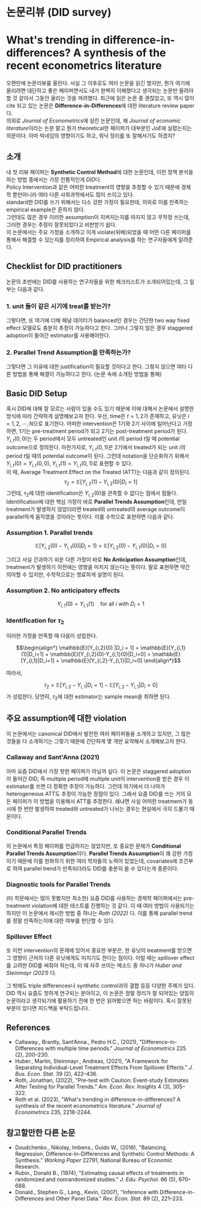# 논문리뷰 (DID survey)
# What's trending in difference-in-differences? A synthesis of the recent econometrics literature

오랜만에 논문리뷰를 올린다. 사실 그 이후로도 여러 논문을 읽긴 했지만, 뭔가 여기에 올리려면 대단하고 좋은 페이퍼면서도 내가 완벽히 이해했다고 생각되는 논문만 올려야할 것 같아서 그동안 올리는 것을 꺼려했다.
최근에 읽은 논문 중 괜찮았고, 또 역시 많이 cite 되고 있는 논문은 **Difference-in-Differences**에 대한 literature review paper다.  
의외로 *Journal of Econometrics*에 실린 논문인데, 왜 *Journal of economic literature*이라는 논문 말고 뭔가 theoretical한 페이퍼가 대부분인 *JoE*에 실렸는지는 의문이다. 아마 빅네임의 영향이기도 하고, 워낙 정리를 또 잘해서기도 하겠지?
  
## 소개
내 첫 리뷰 페이퍼는 **Synthetic Control Method**에 대한 논문인데, 이런 정책 분석을 하는 방법 중에서는 가장 전통적인게 *DID*다.  
Policy Intervention과 같은 어떠한 treatment의 영향을 추정할 수 있기 때문에 경제학 뿐만아니라 여타 다른 사회과학에서도 많이 쓰이고 있다.  
standard한 DID를 쓰기 위해서는 다소 강한 가정이 필요한데, 의외로 이를 만족하는 empirical example은 흔하지 않다.  
그런데도 많은 경우 이러한 assumption이 지켜지는지를 따지지 않고 무작정 쓰는데, 그러한 경우는 추정이 잘못되었다고 비판받기 쉽다.  
이 논문에서는 주요 가정을 소개하고 이게 violate(위배)되었을 때 어떤 다른 페이퍼를 통해서 해결할 수 있는지를 정리하여 Empirical analysis를 하는 연구자들에게 알려준다.
  
## Checklist for DID practitioners
논문의 초반에는 DID를 사용하는 연구자들을 위한 체크리스트가 소개되어있는데, 그 일부는 다음과 같다.

### 1. unit 들이 같은 시기에 treat를 받는가?
그렇다면, 또 여기에 더해 패널 데이터가 balanced인 경우는 간단한 two way fixed effect 모델로도 충분히 추정이 가능하다고 한다. 그러나 그렇지 않은 경우 staggered adoption이 들어간 estimator를 사용해야한다.

### 2. Parallel Trend Assumption을 만족하는가?
그렇다면 그 이유에 대한 justification이 필요할 것이다고 한다. 그렇지 않으면 여타 다른 방법을 통해 해결이 가능하다고 한다. (논문 속에 소개된 방법을 통해)

## Basic DID Setup
혹시 DID에 대해 잘 모르는 사람이 있을 수도 있기 때문에 이에 대해서 논문에서 설명한 방식에 따라 간략하게 설명해보고자 한다. 우선, time은 $t= 1,2$가 존재하고, 유닛은 $i = 1, 2, \cdots, N$으로 표기한다. 어떠한 intervention은 1기와 2기 사이에 일어난다고 가정하면, 1기는 pre-treatment period가 되고 2기는 post-treatment period가 된다.\
$Y_{i,t}(0,0)$는 두 period에서 모두 untreated인 unit $i$의 period $t$일 때 potential outcome으로 정의한다. 마찬가지로, $Y_{i,t}(0,1)$은 2기에서 treated가 되는 unit $i$의 period $t$일 때의 potential outcome이 된다. 그런데 notation을 단순화하기 위해서 $Y_{i,t}(0) = Y_{i,t}(0,0)$, $Y_{i,t}(1) = Y_{i,t}(0,1)$로 표현할 수 있다.\
이 때, Average Treatment Effect on the Treated (ATT)는 다음과 같이 정의된다.\
$$\tau_2 = \mathbb{E}[Y_{i,2}(1) - Y_{i,2}(0) |D_i = 1]$$
그런데, $\tau_2$에 대한 identification은 $Y_{i,2}(0)$을 관측할 수 없다는 점에서 힘들다. Identification에 대한 핵심 가정이 바로 **Parallel Trends Assumption**인데, 만일 treatment가 발생하지 않았더라면 treated와 untreated의 average outcome이 parallel하게 움직였을 것이라는 뜻이다. 이를 수학으로 표현하면 다음과 같다.

### Assumption 1. Parallel trends
$$\mathbb{E}[Y_{i,2}(0)-Y_{i,1}(0)|D_i = 1] = \mathbb{E}[Y_{i,2}(0)-Y_{i,1}(0)|D_i = 0]$$

그리고 사실 간과하기 쉬운 다른 가정이 바로 **No Anticipation Assumption**인데, treatment가 발생하기 이전에는 영향을 미치지 않는다는 뜻이다. 말로 표현하면 약간 의아할 수 있지만, 수학적으로는 명료하게 설명이 된다.

### Assumption 2. No anticipatory effects
$$Y_{i,1}(0) = Y_{i,1}(1) \quad \text{for all} \ i \ \text{with} \ D_i=1$$

### Identification for $\tau_2$
이러한 가정을 만족할 때 다음이 성립한다.

$$\begin{align*} \mathbb{E}[Y_{i,2}(0) |D_i = 1] = \mathbb{E}[Y_{i,1}(1)|D_i=1] + \mathbb{E}[Y_{i,2}(0)-Y_{i,1}(0)|D_i=0] = \mathbb{E}[Y_{i,1}|D_i=1] + \mathbb{E}[Y_{i,2}-Y_{i,1}|D_i=0] \end{align*}$$

따라서,

$$\tau_2 = \mathbb{E}[Y_{i,2}-Y_{i,1}|D_i=1] - \mathbb{E}[Y_{i,2}-Y_{i,1}|D_i=0]$$
가 성립한다. 당연히, $\tau_2$에 대한 estimator는 sample mean을 취하면 된다.

## 주요 assumption에 대한 violation
이 논문에서는 canonical DID에서 발전한 여러 페이퍼들을 소개하고 있지만, 그 많은 것들을 다 소개하기는 그렇기 때문에 간단하게 몇 개만 요약해서 소개해보고자 한다.

### Callaway and Sant'Anna (2021)
아마 요즘 DID에서 가장 핫한 페이퍼가 아닐까 싶다. 이 논문은 staggered adoption이 들어간 DID, 즉 multiple period에 multiple unit이 intervention을 받은 경우 이 estimator를 쓰면 더 정확한 추정이 가능하다. 그런데 여기에서 더 나아가 heterogeneous ATT도 추정이 가능한 장점이 있다. 그래서 요즘 DID를 쓰는 거의 모든 페이퍼가 이 방법을 이용해서 ATT를 추정한다. 왜냐면 사실 어떠한 treatment가 동시에 한 번만 발생하여 treated와 untreated가 나뉘는 경우는 현실에서 극히 드물기 때문이다.

### Conditional Parallel Trends
이 논문에서 특정 페이퍼를 언급하지는 않았지만, 또 중요한 문제가 **Conditional Parallel Trends Assumption**이다. **Parallel Trends Assumption**이 꽤 강한 가정이기 때문에 이를 완화하기 위한 여러 학자들의 노력이 있었는데, covariates에 조건부로 하여 parallel trend가 만족되더라도 DID를 충분히 쓸 수 있다는게 중론이다. 

### Diagnostic tools for Parallel Trends
(타 학문에서는 많이 못봤지만 최소한) 요즘 DID를 사용하는 경제학 페이퍼에서는 pre-treatment violation에 대한 테스트를 진행하는 것 같다. 이 때 여러 방법이 사용되기는 하지만 이 논문에서 제시한 방법 중 하나는 *Roth (2022)* 다. 이를 통해 parallel trend를 정말 만족하는지에 대한 여부를 판단할 수 있다.

### Spillover Effect
또 이런 intervention의 문제에 있어서 중요한 부분은, 한 유닛이 treatment를 받으면 그 영향이 근처의 다른 유닛에게도 미치기도 한다는 점이다. 이럴 때는 spillover effect를 고려한 DID를 써줘야 하는데, 이 때 자주 쓰이는 메소드 중 하나가 *Huber and Steinmayr (2021)* 다.

그 밖에도 triple differences나 synthetic control과의 결합 등등 다양한 주제가 있다. DID 역시 요즘도 핫하게 연구되는 분야이고, 이 논문은 정말 정리가 잘 되어있는 양질의 논문이라고 생각되기에 활용하기 전에 한 번은 읽어봤으면 하는 바람이다. 혹시 잘못된 부분이 있다면 피드백을 부탁드립니다.

## References  
- Callaway., Brantly, Sant’Anna., Pedro H.C., (2021), "Difference-in-Differences with multiple time periods." *Journal of Econometrics* 225 (2), 200–230.
- Huber., Martin, Steinmayr., Andreas, (2021), "A Framework for Separating Individual-Level Treatment Effects From Spillover Effects." *J. Bus. Econ. Stat.* 39 (2), 422–436.
- Roth, Jonathan, (2022), "Pre-test with Caution: Event-study Estimates After Testing for Parallel Trends." *Am. Econ. Rev. Insights* 4 (3), 305–322.
- Roth et al. (2023), "What's trending in difference-in-differences? A synthesis of the recent econometrics literature." *Journal of Econometrics* 235, 2218-2244.

## 참고할만한 다른 논문
- Doudchenko., Nikolay, Imbens., Guido W., (2016), "Balancing, Regression, Difference-In-Differences and Synthetic Control Methods: A Synthesis." *Working Paper* 22791, National Bureau of Economic Research.
- Rubin., Donald B., (1974), "Estimating causal effects of treatments in randomized and nonrandomized studies." *J. Edu. Psychol.* 66 (5), 670–688.
- Donald., Stephen G., Lang., Kevin, (2007), "Inference with Difference-in-Differences and Other Panel Data." *Rev. Econ. Stat.* 89 (2), 221–233.
